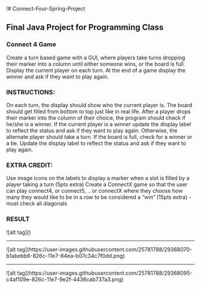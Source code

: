 !# Connect-Four-Spring-Project
<h2>Final Java Project for Programming Class</h2>

<h3>Connect 4 Game</h3>

Create a turn based game with a GUI, where players take turns dropping their marker into a column until either someone wins, or the board is full. 
Display the current player on each turn.
At the end of a game display the winner and ask if they want to play again.

<h3>INSTRUCTIONS:</h3>
On each turn, the display should show who the current player is.
The board should get filled from bottom to top just like in real life.
After a player drops their marker into the column of their choice, the program should check if he/she is a winner.
If the current player is a winner update the display label to reflect the status and ask if they want to play again.
Otherwise, the alternate player should take a turn.
If the board is full, check for a winner or a tie. Update the display label to reflect the status and ask if they want to play again.

<h3>EXTRA CREDIT:</h3>
Use image icons on the labels to display a marker when a slot is filled by a player taking a turn (5pts extra)
Create a ConnectX game so that the user can play connect4, or connect5, .. or connectX where they choose how many they would like to be in a row to be considered a “win” (15pts extra) - must check all diagonals

<h3>RESULT</h3>
![alt tag]()
<hr/>
![alt tag](https://user-images.githubusercontent.com/25781788/29368070-b1abebb6-826c-11e7-84ea-b07c34c7f0dd.png)
<hr/>
![alt tag](https://user-images.githubusercontent.com/25781788/29368095-c4af109e-826c-11e7-9e2f-4436cab737a3.png)

